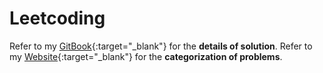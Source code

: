 # Leetcoding

Refer to my [GitBook](https://yyloumike.gitbook.io/leetcode/){:target="_blank"} for the **details of solution**. 
Refer to my [Website](https://yylou.github.io/leetcoding/){:target="_blank"} for the **categorization of problems**.
